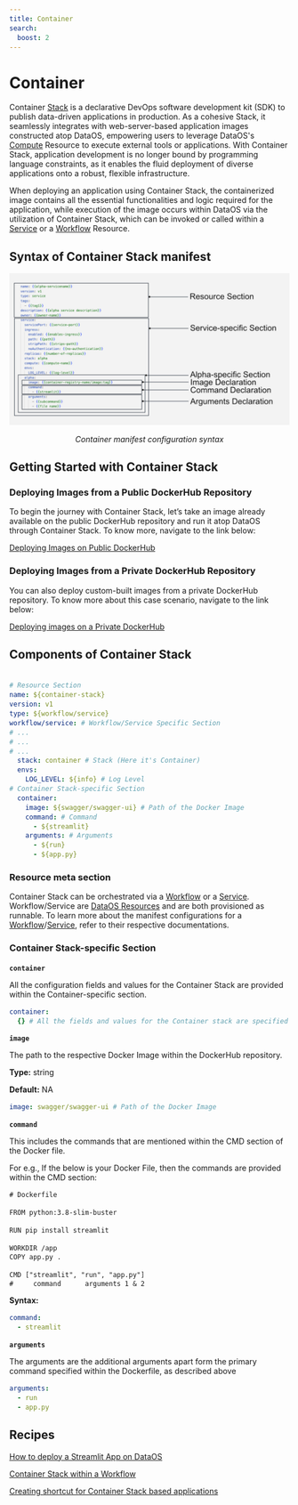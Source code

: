 ```yaml
---
title: Container
search:
  boost: 2
---
```


# Container

Container [Stack](/resources/stacks/) is a declarative DevOps software development kit (SDK) to publish data-driven applications in production. As a cohesive Stack, it seamlessly integrates with web-server-based application images constructed atop DataOS, empowering users to leverage DataOS's [Compute](/resources/compute/) Resource to execute external tools or applications. With Container Stack, application development is no longer bound by programming language constraints, as it enables the fluid deployment of diverse applications onto a robust, flexible infrastructure.

When deploying an application using Container Stack, the containerized image contains all the essential functionalities and logic required for the application, while execution of the image occurs within DataOS via the utilization of Container Stack, which can be invoked or called within a [Service](/resources/service/) or a [Workflow](/resources/workflow/) Resource.

## Syntax of Container Stack manifest

![Container Manifest Configuration Syntax](/resources/stacks/container/container_syntax.png)

<center><i>Container manifest configuration syntax</i></center>

## Getting Started with Container Stack

### **Deploying Images from a Public DockerHub Repository**

To begin the journey with Container Stack, let’s take an image already available on the public DockerHub repository and run it atop DataOS through Container Stack. To know more, navigate to the link below:

[Deploying Images on Public DockerHub ](/resources/stacks/container/deploying_images_on_public_dockerhub)

### **Deploying Images from a Private DockerHub Repository**

You can also deploy custom-built images from a private DockerHub repository. To know more about this case scenario, navigate to the link below:

[Deploying images on a Private DockerHub ](/resources/stacks/container/deploying_images_on_a_private_dockerhub)

## Components of Container Stack

```yaml

# Resource Section
name: ${container-stack}
version: v1
type: ${workflow/service}
workflow/service: # Workflow/Service Specific Section
# ...
# ...
# ...
  stack: container # Stack (Here it's Container)
  envs:
  	LOG_LEVEL: ${info} # Log Level
# Container Stack-specific Section
  container:
    image: ${swagger/swagger-ui} # Path of the Docker Image
    command: # Command
      - ${streamlit}
    arguments: # Arguments
      - ${run}
      - ${app.py}
```

### **Resource meta section**

Container Stack can be orchestrated via a [Workflow](/resources/workflow/) or a [Service](/resources/service/). Workflow/Service are [DataOS Resources](/resources/) and are both provisioned as runnable. To learn more about the manifest configurations for a [Workflow](/resources/workflow/)/[Service](/resources/service/), refer to their respective documentations.

### **Container Stack-specific Section**

**`container`**

All the configuration fields and values for the Container Stack are provided within the Container-specific section.

```yaml
container:
  {} # All the fields and values for the Container stack are specified here
```

**`image`**

The path to the respective Docker Image within the DockerHub repository.

**Type:** string

**Default:** NA

```yaml
image: swagger/swagger-ui # Path of the Docker Image
```

**`command`**

This includes the commands that are mentioned within the CMD section of the Docker file.

For e.g., If the below is your Docker File, then the commands are provided within the CMD section:

```docker
# Dockerfile

FROM python:3.8-slim-buster

RUN pip install streamlit

WORKDIR /app
COPY app.py .

CMD ["streamlit", "run", "app.py"]
#     command      arguments 1 & 2
```

**Syntax:**

```yaml
command: 
  - streamlit
```

**`arguments`**

The arguments are the additional arguments apart form the primary command specified within the Dockerfile, as described above

```yaml
arguments:
  - run
  - app.py
```

## Recipes

[How to deploy a Streamlit App on DataOS](/resources/stacks/container/build_a_streamlit_app_on_dataos)

[Container Stack within a Workflow](/resources/stacks/container/container_stack_within_a_workflow)

[Creating shortcut for Container Stack based applications](/resources/stacks/container/container_stack_based_app_shortcut)
